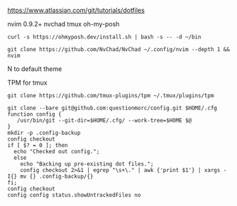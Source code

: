 https://www.atlassian.com/git/tutorials/dotfiles

nvim 0.9.2+
nvchad
tmux
oh-my-posh

```
curl -s https://ohmyposh.dev/install.sh | bash -s -- -d ~/bin
```

```
git clone https://github.com/NvChad/NvChad ~/.config/nvim --depth 1 && nvim
```
N to default theme

TPM for tmux
```
git clone https://github.com/tmux-plugins/tpm ~/.tmux/plugins/tpm
```


```
git clone --bare git@github.com:questionmorc/config.git $HOME/.cfg
function config {
   /usr/bin/git --git-dir=$HOME/.cfg/ --work-tree=$HOME $@
}
mkdir -p .config-backup
config checkout
if [ $? = 0 ]; then
  echo "Checked out config.";
  else
    echo "Backing up pre-existing dot files.";
    config checkout 2>&1 | egrep "\s+\." | awk {'print $1'} | xargs -I{} mv {} .config-backup/{}
fi;
config checkout
config config status.showUntrackedFiles no
```
